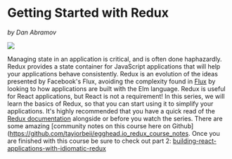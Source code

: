 # Getting Started with Redux
_by Dan Abramov_

![](https://d2eip9sf3oo6c2.cloudfront.net/series/square_covers/000/000/025/full/EGH_Redux-New.png?1496436379)

Managing state in an application is critical, and is often done haphazardly. Redux provides a state container for JavaScript applications that will help your applications behave consistently.
Redux is an evolution of the ideas presented by Facebook's Flux, avoiding the complexity found in [Flux](https://egghead.io/articles/gentle-introduction-to-the-react-flux-architecture) by looking to how applications are built with the Elm language.
Redux is useful for React applications, but React is not a requirement!
In this series, we will learn the basics of Redux, so that you can start using it to simplify your applications.
It's highly recommended that you have a quick read of the [Redux documentation](http://redux.js.org/docs/introduction/Motivation.html) alongside or before you watch the series.
There are some amazing [community notes on this course here on Github](https://github.com/tayiorbeii/egghead.io_redux_course_notes.
Once you are finished with this course be sure to check out part 2: [building-react-applications-with-idiomatic-redux](https://egghead.io/courses/building-react-applications-with-idiomatic-redux)